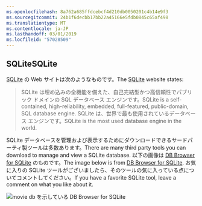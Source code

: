 ```yaml
---
ms.openlocfilehash: 8a762a685ffdcebcf4d210db0050201c4b14e9f3
ms.sourcegitcommit: 24b1f6decbb17bb22a45166e5fdb0845c65af498
ms.translationtype: MT
ms.contentlocale: ja-JP
ms.lasthandoff: 03/01/2019
ms.locfileid: "57028509"
---
```

## <a name="sqlite"></a><span data-ttu-id="f0fc9-101">SQLite</span><span class="sxs-lookup"><span data-stu-id="f0fc9-101">SQLite</span></span>

<span data-ttu-id="f0fc9-102">[SQLite](https://www.sqlite.org/) の Web サイトは次のようなものです。</span><span class="sxs-lookup"><span data-stu-id="f0fc9-102">The [SQLite](https://www.sqlite.org/) website states:</span></span>

> <span data-ttu-id="f0fc9-103">SQLite は埋め込みの全機能を備えた、自己完結型かつ高信頼性でパブリック ドメインの SQL データベース エンジンです。</span><span class="sxs-lookup"><span data-stu-id="f0fc9-103">SQLite is a self-contained, high-reliability, embedded, full-featured, public-domain, SQL database engine.</span></span> <span data-ttu-id="f0fc9-104">SQLite は、世界で最も使用されているデータベース エンジンです。</span><span class="sxs-lookup"><span data-stu-id="f0fc9-104">SQLite is the most used database engine in the world.</span></span>

<span data-ttu-id="f0fc9-105">SQLite データベースを管理および表示するためにダウンロードできるサードパーティ製ツールは多数あります。</span><span class="sxs-lookup"><span data-stu-id="f0fc9-105">There are many third party tools you can download to manage and view a SQLite database.</span></span> <span data-ttu-id="f0fc9-106">以下の画像は [DB Browser for SQLite](http://sqlitebrowser.org/) のものです。</span><span class="sxs-lookup"><span data-stu-id="f0fc9-106">The image below is from [DB Browser for SQLite](http://sqlitebrowser.org/).</span></span> <span data-ttu-id="f0fc9-107">お気に入りの SQLite ツールがございましたら、そのツールの気に入っている点についてコメントしてください。</span><span class="sxs-lookup"><span data-stu-id="f0fc9-107">If you have a favorite SQLite tool, leave a comment on what you like about it.</span></span>

![movie db を示している DB Browser for SQLite](~/tutorials/first-mvc-app-xplat/working-with-sql/_static/dbb.png)
